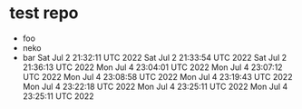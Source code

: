# test repo

 * foo
 * neko
 * bar
Sat Jul  2 21:32:11 UTC 2022
Sat Jul  2 21:33:54 UTC 2022
Sat Jul  2 21:36:13 UTC 2022
Mon Jul  4 23:04:01 UTC 2022
Mon Jul  4 23:07:12 UTC 2022
Mon Jul  4 23:08:58 UTC 2022
Mon Jul  4 23:19:43 UTC 2022
Mon Jul  4 23:22:18 UTC 2022
Mon Jul  4 23:25:11 UTC 2022
Mon Jul  4 23:25:11 UTC 2022
